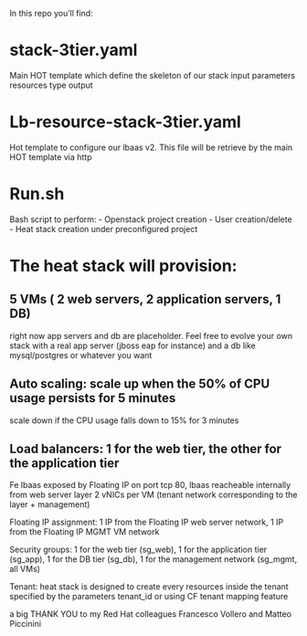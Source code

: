 In this repo you’ll find:

# stack-3tier.yaml 

   Main HOT template which define the skeleton of our stack
    input parameters
    resources type
    output

# Lb-resource-stack-3tier.yaml

   Hot template to configure our lbaas v2. 
   This file will be retrieve by the main HOT template via http 
   
# Run.sh 

   Bash script to perform:
     - Openstack project creation
     - User creation/delete
     - Heat stack creation under preconfigured project

  
# The heat stack will provision:

## 5 VMs ( 2 web servers, 2 application servers, 1 DB)
right now app servers and db are placeholder. Feel free to evolve your own stack 
with a real app server (jboss eap for instance) and a db like mysql/postgres or whatever you want
  
## Auto scaling: scale up when the 50% of CPU usage persists for 5 minutes
scale down if the CPU usage falls down to 15% for 3 minutes
  
## Load balancers: 1 for the web tier, the other for the application tier
Fe lbaas exposed by Floating IP on port tcp 80, lbaas reacheable internally from web server layer
2 vNICs per VM (tenant network corresponding to the layer + management)
  
Floating IP assignment: 1 IP from the Floating IP web server network, 1 IP from the Floating IP MGMT VM network
  
Security groups: 1 for the web tier (sg_web), 1 for the application tier (sg_app), 1 for the DB tier (sg_db), 1 for the management network (sg_mgmt, all VMs) 
   
Tenant: heat stack is designed to create every resources inside the tenant specified by the parameters tenant_id or using CF tenant mapping feature



a big THANK YOU to my Red Hat colleagues Francesco Vollero and Matteo Piccinini
